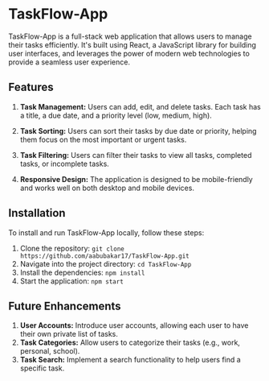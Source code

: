 # TaskFlow-App

TaskFlow-App is a full-stack web application that allows users to manage their tasks efficiently. It's built using React, a JavaScript library for building user interfaces, and leverages the power of modern web technologies to provide a seamless user experience.

## Features

1. **Task Management:** Users can add, edit, and delete tasks. Each task has a title, a due date, and a priority level (low, medium, high).

2. **Task Sorting:** Users can sort their tasks by due date or priority, helping them focus on the most important or urgent tasks.

3. **Task Filtering:** Users can filter their tasks to view all tasks, completed tasks, or incomplete tasks.

4. **Responsive Design:** The application is designed to be mobile-friendly and works well on both desktop and mobile devices.

## Installation

To install and run TaskFlow-App locally, follow these steps:

1. Clone the repository: `git clone https://github.com/aabubakar17/TaskFlow-App.git`
2. Navigate into the project directory: `cd TaskFlow-App`
3. Install the dependencies: `npm install`
4. Start the application: `npm start`

## Future Enhancements

1. **User Accounts:** Introduce user accounts, allowing each user to have their own private list of tasks.
2. **Task Categories:** Allow users to categorize their tasks (e.g., work, personal, school).
3. **Task Search:** Implement a search functionality to help users find a specific task.


